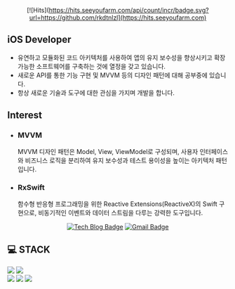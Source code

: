 <div align=center>

[![Hits](https://hits.seeyoufarm.com/api/count/incr/badge.svg?url=https://github.com/rkdtnlzl](https://hits.seeyoufarm.com) 

</div>

## iOS Developer
- 유연하고 모듈화된 코드 아키텍처를 사용하여 앱의 유지 보수성을 향상시키고 확장 가능한 소프트웨어를 구축하는 것에 열정을 갖고 있습니다.
- 새로운 API를 통한 기능 구현 및 MVVM 등의 디자인 패턴에 대해 공부중에 있습니다.
- 항상 새로운 기술과 도구에 대한 관심을 가지며 개발을 합니다.

## Interest
- ### MVVM
   MVVM 디자인 패턴은 Model, View, ViewModel로 구성되며, 사용자 인터페이스와 비즈니스 로직을 분리하여 유지 보수성과 테스트 용이성을 높이는 아키텍처 패턴입니다.
- ### RxSwift
  함수형 반응형 프로그래밍을 위한 Reactive Extensions(ReactiveX)의 Swift 구현으로, 비동기적인 이벤트와 데이터 스트림을 다루는 강력한 도구입니다.


<div align=center>

[![Tech Blog Badge](http://img.shields.io/badge/-Tech%20blog-black?style=flat-square&logo=github&link=https://velog.io/@rkdtnlzl)](https://velog.io/@rkdtnlzl) 
[![Gmail Badge](https://img.shields.io/badge/-Gmail-d14836?style=flat-square&logo=Gmail&logoColor=white&link=mailto:rkdtnlzl@gmail.com)](mailto:rkdtnlzl@gmail.com)
</div>

## 💻 STACK

![](https://img.shields.io/badge/Javascript-F7DF1E?style=flat-square&logo=Swift&logoColor=black)
![](https://img.shields.io/badge/Swift-FA7343?style=flat-square&logo=Flutter&logoColor=white)
<br>
![](https://img.shields.io/badge/HTML5-E34F26?style=flat-square&logo=HTML5&logoColor=white)
![](https://img.shields.io/badge/CSS3-1572B6?style=flat-square&logo=CSS3&logoColor=white)
![](https://img.shields.io/badge/PostCSS-DD3A0A?style=flat-square&logo=JavaScript&logoColor=white)
